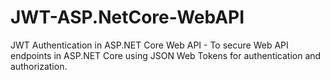 # JWT-ASP.NetCore-WebAPI
JWT Authentication in ASP.NET Core Web API - To secure Web API endpoints in ASP.NET Core using JSON Web Tokens for authentication and authorization. 
